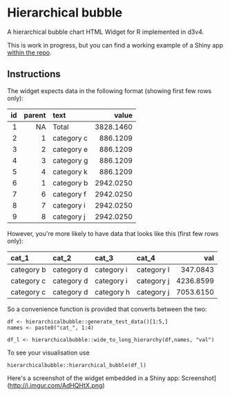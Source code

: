 Hierarchical bubble
===================

A hierarchical bubble chart HTML Widget for R implemented in d3v4.

This is work in progress, but you can find a working example of a Shiny
app [within the
repo](https://github.com/RobinL/hierarchical_bubble_r_html_widget/blob/master/example.R).

Instructions
------------

The widget expects data in the following format (showing first few rows
only):

<table>
<thead>
<tr class="header">
<th align="right">id</th>
<th align="right">parent</th>
<th align="left">text</th>
<th align="right">value</th>
</tr>
</thead>
<tbody>
<tr class="odd">
<td align="right">1</td>
<td align="right">NA</td>
<td align="left">Total</td>
<td align="right">3828.1460</td>
</tr>
<tr class="even">
<td align="right">2</td>
<td align="right">1</td>
<td align="left">category c</td>
<td align="right">886.1209</td>
</tr>
<tr class="odd">
<td align="right">3</td>
<td align="right">2</td>
<td align="left">category e</td>
<td align="right">886.1209</td>
</tr>
<tr class="even">
<td align="right">4</td>
<td align="right">3</td>
<td align="left">category g</td>
<td align="right">886.1209</td>
</tr>
<tr class="odd">
<td align="right">5</td>
<td align="right">4</td>
<td align="left">category k</td>
<td align="right">886.1209</td>
</tr>
<tr class="even">
<td align="right">6</td>
<td align="right">1</td>
<td align="left">category b</td>
<td align="right">2942.0250</td>
</tr>
<tr class="odd">
<td align="right">7</td>
<td align="right">6</td>
<td align="left">category f</td>
<td align="right">2942.0250</td>
</tr>
<tr class="even">
<td align="right">8</td>
<td align="right">7</td>
<td align="left">category i</td>
<td align="right">2942.0250</td>
</tr>
<tr class="odd">
<td align="right">9</td>
<td align="right">8</td>
<td align="left">category j</td>
<td align="right">2942.0250</td>
</tr>
</tbody>
</table>

However, you're more likely to have data that looks like this (first few
rows only):

<table>
<thead>
<tr class="header">
<th align="left">cat_1</th>
<th align="left">cat_2</th>
<th align="left">cat_3</th>
<th align="left">cat_4</th>
<th align="right">val</th>
</tr>
</thead>
<tbody>
<tr class="odd">
<td align="left">category b</td>
<td align="left">category d</td>
<td align="left">category i</td>
<td align="left">category l</td>
<td align="right">347.0843</td>
</tr>
<tr class="even">
<td align="left">category c</td>
<td align="left">category d</td>
<td align="left">category i</td>
<td align="left">category j</td>
<td align="right">4236.8599</td>
</tr>
<tr class="odd">
<td align="left">category c</td>
<td align="left">category d</td>
<td align="left">category h</td>
<td align="left">category j</td>
<td align="right">7053.6150</td>
</tr>
</tbody>
</table>

So a convenience function is provided that converts between the two:

    df <- hierarchicalbubble::generate_test_data()[1:5,]
    names <- paste0("cat_", 1:4)

    df_l <- hierarchicalbubble::wide_to_long_hierarchy(df,names, "val")

To see your visualisation use

    hierarchicalbubble::hierarchical_bubble(df_l)

Here's a screenshot of the widget embedded in a Shiny app:
Screenshot\](<http://i.imgur.com/AdHQHtX.png>)
